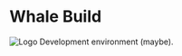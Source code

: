 # Whale Build
![Logo](https://whale-repo.github.io/statics/images/whale.png)
Development environment (maybe).
